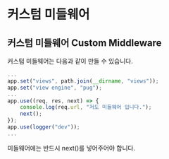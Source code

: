# 커스텀 미들웨어

## 커스텀 미들웨어 Custom Middleware

 커스텀 미들웨어는 다음과 같이 만들 수 있습니다.

```javascript
...
app.set("views", path.join(__dirname, "views"));
app.set("view engine", "pug");
...
app.use((req, res, next) => {
    console.log(req.url, "저도 미들웨어 입니다.");
    next();
});
app.use(logger("dev"));
...
```

미들웨어에는 반드시 next\(\)를 넣어주어야 합니다. 

